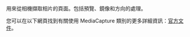 ﻿用來從相機擷取相片的頁面。包括預覽、鏡像和方向的處理。

您可以在以下網頁找到有關使用 MediaCapture 類別的更多詳細資訊：[官方文件](https://docs.microsoft.com/zh-tw/uwp/api/windows.media.capture.mediacapture)。